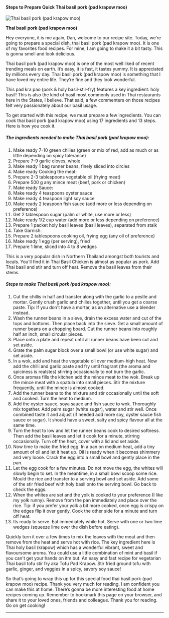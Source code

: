             

#### Steps to Prepare Quick Thai basil pork (pad krapow moo)

![Thai basil pork (pad krapow moo)](https://img-global.cpcdn.com/recipes/86eb7210a6a06fdd/751x532cq70/thai-basil-pork-pad-krapow-moo-recipe-main-photo.jpg)

**Thai basil pork (pad krapow moo)**

Hey everyone, it is me again, Dan, welcome to our recipe site. Today, we’re going to prepare a special dish, thai basil pork (pad krapow moo). It is one of my favorites food recipes. For mine, I am going to make it a bit tasty. This is gonna smell and look delicious.

Thai basil pork (pad krapow moo) is one of the most well liked of recent trending meals on earth. It’s easy, it is fast, it tastes yummy. It is appreciated by millions every day. Thai basil pork (pad krapow moo) is something that I have loved my entire life. They’re fine and they look wonderful.

This pad kra pao (pork & holy basil-stir-fry) features a key ingredient: holy basil! This is also the kind of basil most commonly used in Thai restaurants here in the States, I believe. That said, a few commenters on those recipes felt very passionately about our basil usage.

To get started with this recipe, we must prepare a few ingredients. You can cook thai basil pork (pad krapow moo) using 17 ingredients and 13 steps. Here is how you cook it.

##### The ingredients needed to make Thai basil pork (pad krapow moo):

1.  Make ready 7-10 green chilies (green or mix of red, add as much or as little depending on spicy tolerance)
2.  Prepare 7-9 garlic cloves, whole
3.  Make ready 1 bag runner beans, finely sliced into circles
4.  Make ready Cooking the meat:
5.  Prepare 2-3 tablespoons vegetable oil (frying meat)
6.  Prepare 500 g any mince meat (beef, pork or chicken)
7.  Make ready Sauce:
8.  Make ready 4 teaspoons oyster sauce
9.  Make ready 4 teaspoon light soy sauce
10.  Make ready 2 teaspoon fish sauce (add more or less depending on preference)
11.  Get 2 tablespoon sugar (palm or white, use more or less)
12.  Make ready 1/2 cup water (add more or less depending on preference)
13.  Prepare 1 packet holy basil leaves (basil leaves), separated from stalk
14.  Take Garnish:
15.  Prepare 2 tablespoons cooking oil, frying egg (any oil of preference)
16.  Make ready 1 egg (per serving), fried
17.  Prepare 1 lime, sliced into 4 to 8 wedges

This is a very popular dish in Northern Thailand amongst both tourists and locals. You'll find it in Thai Basil Chicken is almost as popular as pork. Add Thai basil and stir and turn off heat. Remove the basil leaves from their stems.

##### Steps to make Thai basil pork (pad krapow moo):

1.  Cut the chillis in half and transfer along with the garlic to a pestle and mortar. Gently crush garlic and chilies together, until you get a coarse paste. Tip: If you don't have a mortar, as an alternative use a blender instead.
2.  Wash the runner beans in a sieve, drain the excess water and cut of the tops and bottoms. Then place back into the sieve. Get a small amount of runner beans on a chopping board. Cut the runner beans into roughly half an inch, small circular pieces.
3.  Place onto a plate and repeat until all runner beans have been cut and set aside.
4.  Grate the palm sugar block over a small bowl (or use white sugar) and set aside.
5.  In a wok, add and heat the vegetable oil over medium-high heat. Now add the chilli and garlic paste and fry until fragrant (the aroma and spiciness is realstes) stirring occasionally to not burn the garlic.
6.  Once aromas fills the kitchen add the mince meat to the wok. Break up the mince meat with a spatula into small pieces. Stir the mixture frequently, until the mince is almost cooked.
7.  Add the runner beans to the mixture and stir occasionally until the soft and cooked. Turn the heat to medium.
8.  Add the oyster sauce, soya sauce and fish sauce to wok. Thoroughly mix together. Add palm sugar (white sugar), water and stir well. Once combined taste it and adjust (if needed add more soy, oyster sauce fish sauce or sugar). It should have a sweet, salty and spicy flavour all at the same time.
9.  Turn the heat to low and let the runner beans cook to desired softness. Then add the basil leaves and let it cook for a minute, stirring occasionally. Turn off the heat, cover with a lid and set aside.
10.  Now time to make the fried egg. In a pan on medium heat, add a tiny amount of oil and let it heat up. Oil is ready when it becomes shimmery and very loose. Crack the egg into a small bowl and gently place in the pan.
11.  Let the egg cook for a few minutes. Do not move the egg, the whites will slowly begin to set. In the meantime, in a small bowl scoop some rice. Mould the rice and transfer to a serving bowl and set aside. Add some of the stir fried beef with holy basil onto the serving bowl. Go back to check the eggs.
12.  When the whites are set and the yolk is cooked to your preference (I like my yolk runny). Remove from the pan immediately and place over the rice. Tip: if you prefer your yolk a bit more cooked, once egg is crispy on the edges flip it over gently. Cook the other side for a minute and turn off heat.
13.  Its ready to serve. Eat immediately while hot. Serve with one or two lime wedges (squeeze lime over the dish before eating).

Quickly turn it over a few times to mix the leaves with the meat and then remove from the heat and serve hot with rice. The key ingredient here is Thai holy basil (krapow) which has a wonderful vibrant, sweet and flavoursome aroma. You could use a little combination of mint and basil if you can't get your hands on itm but. An easy and fast recipe for vegetarian Thai basil tofu stir fry aka Tofu Pad Krapow. Stir fried ground tofu with garlic, ginger, and veggies in a spicy, savory soy sauce!

So that’s going to wrap this up for this special food thai basil pork (pad krapow moo) recipe. Thank you very much for reading. I am confident you can make this at home. There’s gonna be more interesting food at home recipes coming up. Remember to bookmark this page on your browser, and share it to your loved ones, friends and colleague. Thank you for reading. Go on get cooking!

* * *